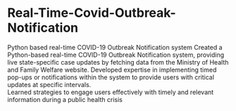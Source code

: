 # Real-Time-Covid-Outbreak-Notification
Python based real-time COVID-19 Outbreak Notification system
Created a Python-based real-time COVID-19 Outbreak Notification system, providing live state-specific case updates by fetching data from the Ministry of Health and Family Welfare website.
Developed expertise in implementing timed pop-ups or notifications within the system to provide users with critical updates at specific intervals.                                                                      
Learned strategies to engage users effectively with timely and relevant information during a public health crisis
